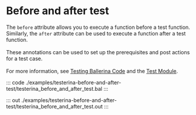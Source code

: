# Before and after test

The `before` attribute allows you to execute a function before a test function.
Similarly, the `after` attribute can be used to execute a function after a test function.<br/><br/>
These annotations can be used to set up the prerequisites and post actions for a test case.<br/><br/>
For more information, see [Testing Ballerina Code](https://ballerina.io/learn/testing-ballerina-code/testing-quick-start/)
and the [Test Module](https://docs.central.ballerina.io/ballerina/test/latest/).


::: code ./examples/testerina-before-and-after-test/testerina_before_and_after_test.bal :::

::: out ./examples/testerina-before-and-after-test/testerina_before_and_after_test.out :::